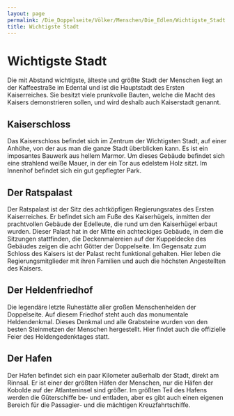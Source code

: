 ```yaml
---
layout: page
permalink: /Die_Doppelseite/Völker/Menschen/Die_Edlen/Wichtigste_Stadt
title: Wichtigste Stadt
---
```


# Wichtigste Stadt

Die mit Abstand wichtigste, älteste und größte Stadt der Menschen liegt an der Kaffeestraße im Edental und ist die Hauptstadt des Ersten Kaiserreiches. Sie besitzt viele prunkvolle Bauten, welche die Macht des Kaisers demonstrieren sollen, und wird deshalb auch Kaiserstadt genannt.

## Kaiserschloss

Das Kaiserschloss befindet sich im Zentrum der Wichtigsten Stadt, auf einer Anhöhe, von der aus man die ganze Stadt überblicken kann. Es ist ein imposantes Bauwerk aus hellem Marmor. Um dieses Gebäude befindet sich eine strahlend weiße Mauer, in der ein Tor aus edelstem Holz sitzt. Im Innenhof befindet sich ein gut gepflegter Park.

## Der Ratspalast

Der Ratspalast ist der Sitz des achtköpfigen Regierungsrates des Ersten Kaiserreiches. Er befindet sich am Fuße des Kaiserhügels, inmitten der prachtvollen Gebäude der Edelleute, die rund um den Kaiserhügel erbaut wurden. Dieser Palast hat in der Mitte ein achteckiges Gebäude, in dem die Sitzungen stattfinden, die Deckenmalereien auf der Kuppeldecke des Gebäudes zeigen die acht Götter der Doppelseite. Im Gegensatz zum Schloss des Kaisers ist der Palast recht funktional gehalten. Hier leben die Regierungsmitglieder mit ihren Familien und auch die höchsten Angestellten des Kaisers.

## Der Heldenfriedhof

Die legendäre letzte Ruhestätte aller großen Menschenhelden der Doppelseite. Auf diesem Friedhof steht auch das monumentale Heldendenkmal. Dieses Denkmal und alle Grabsteine wurden von den besten Steinmetzen der Menschen hergestellt. Hier findet auch die offizielle Feier des Heldengedenktages statt.

## Der Hafen

Der Hafen befindet sich ein paar Kilometer außerhalb der Stadt, direkt am Rinnsal. Er ist einer der größten Häfen der Menschen, nur die Häfen der Kobolde auf der Atlanteninsel sind größer. Im größten Teil des Hafens werden die Güterschiffe be- und entladen, aber es gibt auch einen eigenen Bereich für die Passagier- und die mächtigen Kreuzfahrtschiffe.
